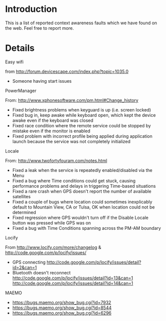 # Introduction #

This is a list of reported context awareness faults which we have found on the web. Feel free to report more.


# Details #

Easy wifi

from http://forum.devicescape.com/index.php?topic=1035.0

  * Someone having start issues


PowerManager

From: http://www.xphonesoftware.com/pm.html#Change_history

  * Fixed brightness problems when keyguard is up (i.e. screen locked)
  * Fixed bug in, keep awake while keyboard open, which kept the device awake even if the keyboard was closed
  * Fixed race condition where the remote service could be stopped by mistake even if the monitor is enabled
  * Fixed problem with incorrect profile being applied during application launch because the service was not completely initialized


Locale

From: http://www.twofortyfouram.com/notes.html

  * Fixed a leak when the service is repeatedly enabled/disabled via the Menu
  * Fixed a bug where Time conditions could get stuck, causing performance problems and delays in triggering Time-based situations
  * Fixed a rare crash when GPS doesn't report the number of available satellites
  * Fixed a couple of bugs where location could sometimes inexplicably default to Mountain View, CA or Tulsa, OK when location could not be determined
  * Fixed regression where GPS wouldn't turn off if the Disable Locale button was pressed while GPS was on
  * Fixed a bug with Time Conditions spanning across the PM-AM boundary


Locify

From http://www.locify.com/more/changelog & http://code.google.com/p/locify/issues/

  * GPS connecting http://code.google.com/p/locify/issues/detail?id=2&can=1
  * Bluetooth doesn't reconnect http://code.google.com/p/locify/issues/detail?id=13&can=1 http://code.google.com/p/locify/issues/detail?id=14&can=1


MAEMO

  * https://bugs.maemo.org/show_bug.cgi?id=7932
  * https://bugs.maemo.org/show_bug.cgi?id=8544
  * https://bugs.maemo.org/show_bug.cgi?id=6296